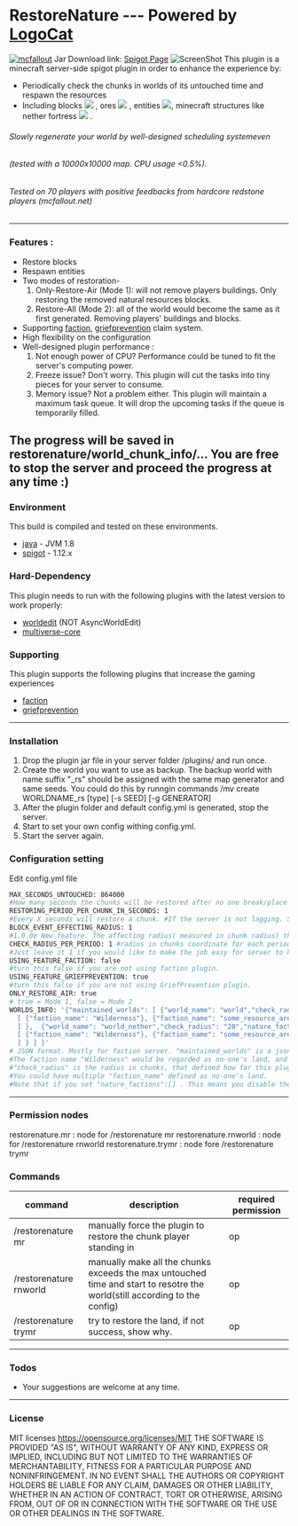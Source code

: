 # RestoreNature --- Powered by [LogoCat](https://mcuuid.net/?q=logocat) 
[![mcfallout](https://i.imgur.com/o6S7V07.png)](https://mcfallout.net)
Jar Download link: [Spigot Page](https://www.spigotmc.org/resources/restore-nature.21215/)
![ScreenShot](http://i.imgur.com/pK1bLqy.png)
This plugin is a minecraft server-side spigot plugin in order to enhance the experience by:
  - Periodically check the chunks in worlds of its untouched time and respawn the resources
  - Including blocks ![](https://www.csie.ntu.edu.tw/~b98902055/items/2-0.png) , ores ![](https://www.csie.ntu.edu.tw/~b98902055/items/56-0.png) , entities ![](https://www.csie.ntu.edu.tw/~b98902055/items/383-120.png), minecraft structures like nether fortress ![](https://www.csie.ntu.edu.tw/~b98902055/items/112-0.png) .

###### Slowly regenerate your world by well-designed scheduling systemeven 
###### (tested with a 10000x10000 map. CPU usage <0.5%). 
###### Tested on 70 players with positive feedbacks from hardcore redstone players (mcfallout.net)

---------
  ### Features : 
  - Restore blocks 
  - Respawn entities 
  - Two modes of restoration- 
    1. Only-Restore-Air (Mode 1): will not remove players buildings. Only restoring the removed natural resources blocks.
    2. Restore-All (Mode 2): all of the world would become the same as it first generated. Removing players' buildings and blocks.
  - Supporting [faction], [griefprevention] claim system.
  - High flexibility on the configuration
  - Well-designed plugin performance :
      1. Not enough power of CPU? Performance could be tuned to fit the server's computing power. 
      2. Freeze issue? 
         Don't worry. This plugin will cut the tasks into tiny pieces for your server to consume. 
      3. Memory issue? 
         Not a problem either. This plugin will maintain a maximum task queue. 
It will drop the upcoming tasks if the queue is temporarily filled.

The progress will be saved in restorenature/world_chunk_info/... 
You are free to stop the server and proceed the progress at any time :)
---------
### Environment 
This build is compiled and tested on these environments.
* [java] - JVM 1.8
* [spigot] - 1.12.x

### Hard-Dependency
This plugin needs to run with the following plugins with the latest version to work properly:
* [worldedit] (NOT AsyncWorldEdit)
* [multiverse-core]
### Supporting
This plugin supports the following plugins that increase the gaming experiences
* [faction]
* [griefprevention]
----
### Installation
1. Drop the plugin jar file in your server folder /plugins/ and run once.
2. Create the world you want to use as backup. The backup world with name suffix "_rs" should be assigned with the same map generator and same seeds. 
   You could do this by runngin commands 
   /mv create WORLDNAME_rs [type] [-s SEED] [-g GENERATOR]
2. After the plugin folder and default config.yml is generated, stop the server.
3. Start to set your own config withing config.yml.
4. Start the server again.

### Configuration setting
Edit config.yml file
```sh
MAX_SECONDS_UNTOUCHED: 864000 
#How many seconds the chunks will be restored after no one break/place the block.
RESTORING_PERIOD_PER_CHUNK_IN_SECONDS: 1 
#Every X seconds will restore a chunk. #If the server is not lagging. Set to 1 if you want. Only accept integer.
BLOCK_EVENT_EFFECTING_RADIUS: 1 
#1.0.0e New feature. The affecting radius( measured in chunk radius) that recording the players activity so the chunk won't get restored. 1 = 1x1 chunk (16x16 blocks), 2 = 3x3 chunks (48x48 blocks).
CHECK_RADIUS_PER_PERIOD: 1 #radius in chunks coordinate for each period 
#Just leave it 1 if you would like to make the job easy for server to handle
USING_FEATURE_FACTION: false 
#turn this false if you are not using faction plugin.
USING_FEATURE_GRIEFPREVENTION: true
#turn this false if you are not using GriefPrevention plugin.
ONLY_RESTORE_AIR: true
# true = Mode 1, false = Mode 2
WORLDS_INFO: '{"maintained_worlds": [ {"world_name": "world","check_radius": "50","nature_factions":
  [ {"faction_name": "Wilderness"}, {"faction_name": "some_resource_area_faction"}
  ] },  {"world_name": "world_nether","check_radius": "20","nature_factions":
  [ {"faction_name": "Wilderness"}, {"faction_name": "some_resource_area_faction"}
  ] } ] }'
# JSON format. Mostly for faction server. "maintained_worlds" is a json array. You could apply this plugin to multiple worlds. Take the first world "world" as example. 
#The faction name "Wilderness" would be regarded as no-one's land, and could be restored after it reaches the untouched time you set. 
#"check_radius" is the radius in chunks, that defined how far this plugin is going to check. For example, set it to 100, meaning that the (100+100)x(100+100) = (3200+3200)x(3200+3200) = 6400x6400 blocks map.
#You could have multiple "faction_name" defined as no-one's land.
#Note that if you set "nature_factions":[] . This means you disable the faction check. All the chunks will be restored only depends on the untouched time unless you are using Griefprevention or other checking features.
```
----
### Permission nodes
restorenature.mr : node for /restorenature mr
restorenature.rnworld : node for /restorenature rnworld
restorenature.trymr : node fore /restorenature trymr

### Commands
| command |description| required permission |
| ------ | ------ |---|
| /restorenature mr | manually force the plugin to restore the chunk player standing in | op |
| /restorenature rnworld | manually make all the chunks exceeds the max untouched time and start to resotre the world(still according to the config) | op |
| /restorenature trymr | try to restore the land, if not success, show why. | op |

----
### Todos
 - Your suggestions are welcome at any time.

----
### License

MIT licenses https://opensource.org/licenses/MIT
THE SOFTWARE IS PROVIDED "AS IS", WITHOUT WARRANTY OF ANY KIND, EXPRESS OR IMPLIED, INCLUDING BUT NOT LIMITED TO THE WARRANTIES OF MERCHANTABILITY, FITNESS FOR A PARTICULAR PURPOSE AND NONINFRINGEMENT. IN NO EVENT SHALL THE AUTHORS OR COPYRIGHT HOLDERS BE LIABLE FOR ANY CLAIM, DAMAGES OR OTHER LIABILITY, WHETHER IN AN ACTION OF CONTRACT, TORT OR OTHERWISE, ARISING FROM, OUT OF OR IN CONNECTION WITH THE SOFTWARE OR THE USE OR OTHER DEALINGS IN THE SOFTWARE.

[//]: # (These are reference links used in the body of this note and get stripped out when the markdown processor does its job. There is no need to format nicely because it shouldn't be seen. Thanks SO - http://stackoverflow.com/questions/4823468/store-comments-in-markdown-syntax)

   [item]: <https://www.csie.ntu.edu.tw/~b98902055/items/>

   [vault]: <https://www.spigotmc.org/resources/vault.41918/>
   [multiverse-core]: <https://www.spigotmc.org/resources/multiverse-core.390/>
   [faction]: <https://www.spigotmc.org/resources/factions.1900/>
   [griefprevention]: <https://www.spigotmc.org/resources/griefprevention.1884/>
   [worldedit]: <https://dev.bukkit.org/projects/worldedit/files/2460562>
   [placeholderapi]: <https://www.spigotmc.org/resources/placeholderapi.6245/>
   [titlemanager]: <https://www.spigotmc.org/resources/titlemanager.1049/>
   [spigot]: <https://spigotmc.org>
   [java]: <https://java.com/zh_TW/>
   [license]: <https://opensource.org/licenses/MIT>